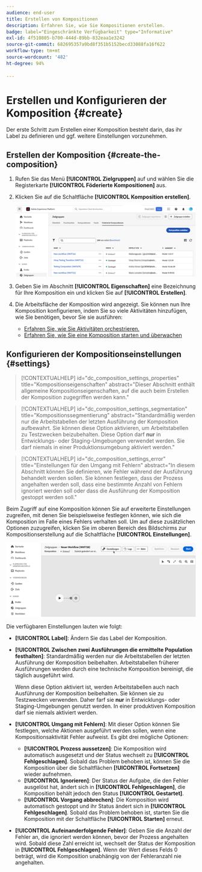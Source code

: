 ```yaml
---
audience: end-user
title: Erstellen von Kompositionen
description: Erfahren Sie, wie Sie Kompositionen erstellen.
badge: label="Eingeschränkte Verfügbarkeit" type="Informative"
exl-id: 4f510805-b700-444d-89bb-832eaa1e3242
source-git-commit: 682695357a9bd8f351b5152becd33088fa16f622
workflow-type: tm+mt
source-wordcount: '482'
ht-degree: 94%

---
```


# Erstellen und Konfigurieren der Komposition {#create}

Der erste Schritt zum Erstellen einer Komposition besteht darin, das ihr Label zu definieren und ggf. weitere Einstellungen vorzunehmen.

## Erstellen der Komposition {#create-the-composition}

1. Rufen Sie das Menü **[!UICONTROL Zielgruppen]** auf und wählen Sie die Registerkarte **[!UICONTROL Föderierte Kompositionen]** aus.

1. Klicken Sie auf die Schaltfläche **[!UICONTROL Komposition erstellen]**.

   ![](assets/composition-create.png)

1. Geben Sie im Abschnitt **[!UICONTROL Eigenschaften]** eine Bezeichnung für Ihre Komposition ein und klicken Sie auf **[!UICONTROL Erstellen]**.

1. Die Arbeitsfläche der Komposition wird angezeigt. Sie können nun Ihre Komposition konfigurieren, indem Sie so viele Aktivitäten hinzufügen, wie Sie benötigen, bevor Sie sie ausführen:

   * [Erfahren Sie, wie Sie Aktivitäten orchestrieren.](#action-activities)
   * [Erfahren Sie, wie Sie eine Komposition starten und überwachen](#save)

## Konfigurieren der Kompositionseinstellungen {#settings}

>[!CONTEXTUALHELP]
>id="dc_composition_settings_properties"
>title="Kompositionseigenschaften"
>abstract="Dieser Abschnitt enthält allgemeine Kompositionseigenschaften, auf die auch beim Erstellen der Komposition zugegriffen werden kann."

>[!CONTEXTUALHELP]
>id="dc_composition_settings_segmentation"
>title="Kompositionssegmentierung"
>abstract="Standardmäßig werden nur die Arbeitstabellen der letzten Ausführung der Komposition aufbewahrt. Sie können diese Option aktivieren, um Arbeitstabellen zu Testzwecken beizubehalten. Diese Option darf **nur** in Entwicklungs- oder Staging-Umgebungen verwendet werden. Sie darf niemals in einer Produktionsumgebung aktiviert werden."

>[!CONTEXTUALHELP]
>id="dc_composition_settings_error"
>title="Einstellungen für den Umgang mit Fehlern"
>abstract="In diesem Abschnitt können Sie definieren, wie Fehler während der Ausführung behandelt werden sollen. Sie können festlegen, dass der Prozess angehalten werden soll, dass eine bestimmte Anzahl von Fehlern ignoriert werden soll oder dass die Ausführung der Komposition gestoppt werden soll."

Beim Zugriff auf eine Komposition können Sie auf erweiterte Einstellungen zugreifen, mit denen Sie beispielsweise festlegen können, wie sich die Komposition im Falle eines Fehlers verhalten soll. Um auf diese zusätzlichen Optionen zuzugreifen, klicken Sie im oberen Bereich des Bildschirms zur Kompositionserstellung auf die Schaltfläche **[!UICONTROL Einstellungen]**.

![](assets/composition-create-settings.png)

Die verfügbaren Einstellungen lauten wie folgt:

* **[!UICONTROL Label]**: Ändern Sie das Label der Komposition.

* **[!UICONTROL Zwischen zwei Ausführungen die ermittelte Population festhalten]**: Standardmäßig werden nur die Arbeitstabellen der letzten Ausführung der Komposition beibehalten. Arbeitstabellen früherer Ausführungen werden durch eine technische Komposition bereinigt, die täglich ausgeführt wird.

  Wenn diese Option aktiviert ist, werden Arbeitstabellen auch nach Ausführung der Komposition beibehalten. Sie können sie zu Testzwecken verwenden. Daher farf sie **nur** in Entwicklungs- oder Staging-Umgebungen genutzt werden. In einer produktiven Komposition darf sie niemals aktiviert werden.

* **[!UICONTROL Umgang mit Fehlern]**: Mit dieser Option können Sie festlegen, welche Aktionen ausgeführt werden sollen, wenn eine Kompositionsaktivität Fehler aufweist. Es gibt drei mögliche Optionen:

   * **[!UICONTROL Prozess aussetzen]**: Die Komposition wird automatisch ausgesetzt und der Status wechselt zu **[!UICONTROL Fehlgeschlagen]**. Sobald das Problem behoben ist, können Sie die Komposition über die Schaltflächen **[!UICONTROL Fortsetzen]** wieder aufnehmen.
   * **[!UICONTROL Ignorieren]**: Der Status der Aufgabe, die den Fehler ausgelöst hat, ändert sich in **[!UICONTROL Fehlgeschlagen]**, die Komposition behält jedoch den Status **[!UICONTROL Gestartet]**.
   * **[!UICONTROL Vorgang abbrechen]**: Die Komposition wird automatisch gestoppt und ihr Status ändert sich in **[!UICONTROL Fehlgeschlagen]**. Sobald das Problem behoben ist, starten Sie die Komposition mit der Schaltfläche **[!UICONTROL Starten]** erneut.

* **[!UICONTROL Aufeinanderfolgende Fehler]**: Geben Sie die Anzahl der Fehler an, die ignoriert werden können, bevor der Prozess angehalten wird. Sobald diese Zahl erreicht ist, wechselt der Status der Komposition in **[!UICONTROL Fehlgeschlagen]**. Wenn der Wert dieses Felds 0 beträgt, wird die Komposition unabhängig von der Fehleranzahl nie angehalten.
